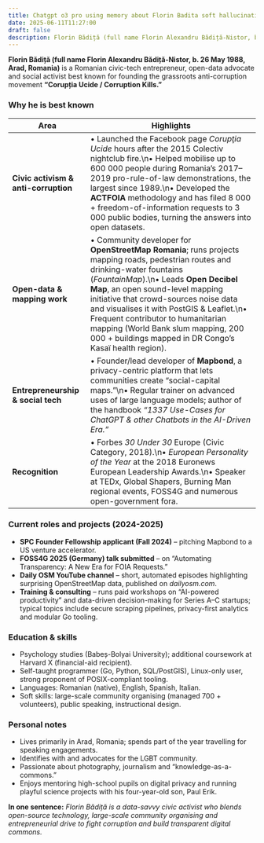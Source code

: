 ```yaml
---
title: Chatgpt o3 pro using memory about Florin Badita soft hallucinations
date: 2025-06-11T11:27:00
draft: false
description: Florin Bădiță (full name Florin Alexandru Bădiță-Nistor, b. 26 May 1988, Arad, Romania) is a Romanian civic-tech entrepreneur, open-data advocate and social activist best known for founding the grassroots anti-corruption movement “Corupția Ucide / Corruption Kills.”
---
```

**Florin Bădiță (full name Florin Alexandru Bădiță-Nistor, b. 26 May 1988, Arad, Romania)** is a Romanian civic-tech entrepreneur, open-data advocate and social activist best known for founding the grassroots anti-corruption movement **“Corupția Ucide / Corruption Kills.”**

### Why he is best known

| Area | Highlights |
| --- | --- |
| **Civic activism & anti-corruption** | • Launched the Facebook page *Corupţia Ucide* hours after the 2015 Colectiv nightclub fire.\n• Helped mobilise up to 600 000 people during Romania’s 2017–2019 pro-rule-of-law demonstrations, the largest since 1989.\n• Developed the **ACTFOIA** methodology and has filed 8 000 + freedom-of-information requests to 3 000 public bodies, turning the answers into open datasets. |
| **Open-data & mapping work** | • Community developer for **OpenStreetMap Romania**; runs projects mapping roads, pedestrian routes and drinking-water fountains (*FountainMap*).\n• Leads **Open Decibel Map**, an open sound-level mapping initiative that crowd-sources noise data and visualises it with PostGIS & Leaflet.\n• Frequent contributor to humanitarian mapping (World Bank slum mapping, 200 000 + buildings mapped in DR Congo’s Kasaï health region). |
| **Entrepreneurship & social tech** | • Founder/lead developer of **Mapbond**, a privacy-centric platform that lets communities create “social-capital maps.”\n• Regular trainer on advanced uses of large language models; author of the handbook *“1337 Use-Cases for ChatGPT & other Chatbots in the AI-Driven Era.”* |
| **Recognition** | • Forbes *30 Under 30* Europe (Civic Category, 2018).\n• *European Personality of the Year* at the 2018 Euronews European Leadership Awards.\n• Speaker at TEDx, Global Shapers, Burning Man regional events, FOSS4G and numerous open-government fora. |

### Current roles and projects (2024-2025)

- **SPC Founder Fellowship applicant (Fall 2024)** – pitching Mapbond to a US venture accelerator.
- **FOSS4G 2025 (Germany) talk submitted** – on “Automating Transparency: A New Era for FOIA Requests.”
- **Daily OSM YouTube channel** – short, automated episodes highlighting surprising OpenStreetMap data, published on _dailyosm.com_.
- **Training & consulting** – runs paid workshops on “AI-powered productivity” and data-driven decision-making for Series A–C startups; typical topics include secure scraping pipelines, privacy-first analytics and modular Go tooling.

### Education & skills

- Psychology studies (Babeș-Bolyai University); additional coursework at Harvard X (financial-aid recipient).
- Self-taught programmer (Go, Python, SQL/PostGIS), Linux-only user, strong proponent of POSIX-compliant tooling.
- Languages: Romanian (native), English, Spanish, Italian.
- Soft skills: large-scale community organising (managed 700 + volunteers), public speaking, instructional design.

### Personal notes

- Lives primarily in Arad, Romania; spends part of the year travelling for speaking engagements.
- Identifies with and advocates for the LGBT community.
- Passionate about photography, journalism and “knowledge-as-a-commons.”
- Enjoys mentoring high-school pupils on digital privacy and running playful science projects with his four-year-old son, Paul Erik.

**In one sentence:** _Florin Bădiță is a data-savvy civic activist who blends open-source technology, large-scale community organising and entrepreneurial drive to fight corruption and build transparent digital commons._
